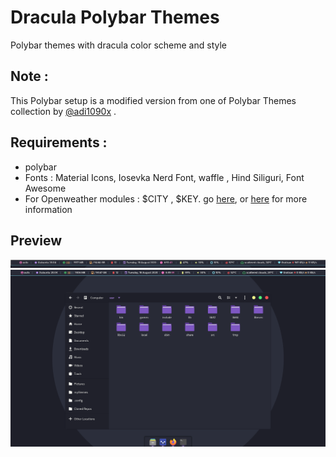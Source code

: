 # Dracula Polybar Themes
Polybar themes with dracula color scheme and style

## Note :
This Polybar setup is a modified version from one of Polybar Themes collection by 
[@adi1090x](https://github.com/adi1090x/polybar-themes#-polybar-12) .

## Requirements :
* polybar
* Fonts : Material Icons, Iosevka Nerd Font, waffle , Hind Siliguri, Font Awesome
* For Openweather modules : $CITY , $KEY. go [here](https://github.com/polybar/polybar-scripts/tree/master/polybar-scripts/openweathermap-detailed), or [here](https://forum.archlabslinux.com/t/polybar-weather/1357/8) for more information

## Preview

![bar](https://github.com/aufarijaal/dracula-polybar/blob/master/assets/screenshot2.png)
<br>
![scrot](https://github.com/aufarijaal/dracula-polybar/blob/master/assets/screenshot1.png)